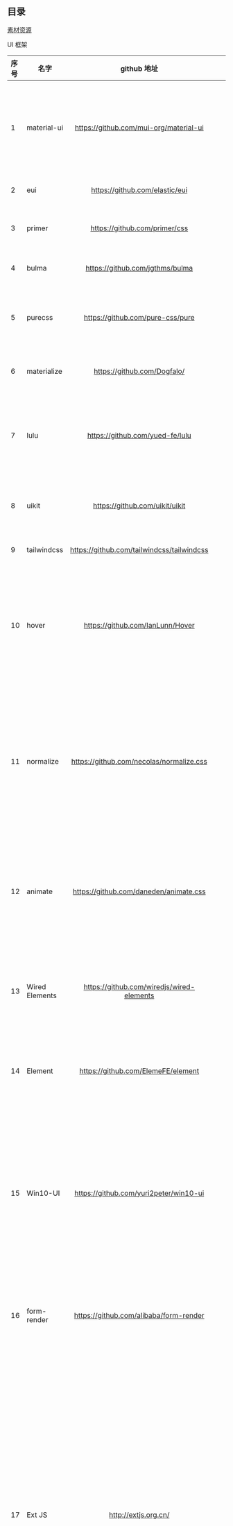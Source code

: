 ## 目录

[素材资源](https://sandunppt.com/ "ppt，图片，字体，插件，还有一些在线办公的一些工具箱等等")

UI 框架

|  序号 | 名字 | github 地址 | 在线文档 | 其他说明
|  :---- | --- | :----: |   ----:  | --- 
| 1 | material-ui | https://github.com/mui-org/material-ui | https://material-ui.com/zh/ | MATERIAL-UI : React 组件用于更快速、更简便的 web 开发。你也可以建立你自己的设计系统，或者从 Material Design 开始。
| 2 | eui | https://github.com/elastic/eui | https://elastic.github.io/eui/#/ | Elastic UI Framework 🙌 [实例](https://elastic.github.io/eui/#/guidelines/text-scales )
| 3 | primer | https://github.com/primer/css | https://primer.style/css | The CSS design system that powers GitHub 
| 4 | bulma | https://github.com/jgthms/bulma | https://bulma.io/documentation/ | 基于 Flexbox 的现代 CSS 框架
| 5 | purecss | https://github.com/pure-css/pure | http://www.purecss.cn/ | 美国雅虎公司出品的一组轻量级、响应式纯css模块，适用于任何Web项目
| 6 | materialize  |https://github.com/Dogfalo/|https://materializecss.com/ | Materialize, 一个基于材质设计的 CSS 框架
| 7 | lulu | https://github.com/yued-fe/lulu | https://l-ui.com/content/about/design.html | lulu整个项目就是提供一些UI组件的JS和CSS，很纯粹的JS和CSS，没有任何矫揉造作的“变身”处理。
| 8 | uikit | https://github.com/uikit/uikit | https://getuikit.com/docs/introduction | 一个轻量级和模块化的前端框架，用于开发快速和强大的 web 界面
| 9 | tailwindcss | https://github.com/tailwindcss/tailwindcss | https://tailwindcss.com/ | 用于快速 UI 开发的实用优先的 CSS 框架
| 10 | hover | https://github.com/IanLunn/Hover  | http://ianlunn.github.io/Hover/ | CSS3动力悬停效果的集合，适用于链接，按钮，徽标，SVG，特色图像等。轻松应用于您自己的元素，修改或仅用于灵感。提供CSS，Sass和LESS
| 11 | normalize | https://github.com/necolas/normalize.css | http://nicolasgallagher.com/about-normalize-css/ | Normalize.css是一种CSS reset的替代方案。它在默认的HTML元素样式上提供了跨浏览器的高度一致性。相比于传统的CSS reset，Normalize.css是一种现代的、为HTML5准备的优质替代方案
| 12 | animate | https://github.com/daneden/animate.css | https://daneden.github.io/animate.css/ | 一个CSS动画的跨浏览器库。因为易于使用易于使用 A cross-browser library of CSS animations. As easy to use as an easy thing
| 13 | Wired Elements | https://github.com/wiredjs/wired-elements | https://wiredjs.com/ | Wired Elements 是一系列具有 ### *手绘* ### 外观的基本 UI 元素，这些 UI 元素可以用于线框、模型等手绘风格页面。 
| 14 | Element | https://github.com/ElemeFE/element | http://element-ui.cn/#/zh-CN |  Element，一套为开发者、设计师和产品经理准备的基于 Vue 2.0 的桌面端组件库 
| 15 | Win10-UI  | https://github.com/yuri2peter/win10-ui | http://win10ui.yuri2.cn/src/doc.html | Win10-UI是一款win10风格的后台UI框架。它使用了丰富的win10桌面元素，包括桌面图标、窗口化子页面管理、开始菜单、动态小磁贴等组件，兼容主流现代浏览器及移动端的屏幕尺寸，适合快速开发后台管理系统的前端界面。
| 16 | form-render | https://github.com/alibaba/form-render | https://alibaba.github.io/form-render/#/ | 跨组件体系的表单渲染引擎 - 通过 JSON Schema 快速生成自定义表单配置界面
| 17 | Ext JS | http://extjs.org.cn/ | https://docs.sencha.com/ | Ext JS是一个流行的JavaScript框架，它为使用跨浏览器功能构建Web应用程序提供了丰富的UI。 Ext JS基本上用于创建桌面应用程序它支持所有现代浏览器，如IE6 +，FF，Chrome，safari 6+ 等。而sencha，sencha touch的另一个产品用于移动应用程序。Ext JS基于MVC / MVVM架构。 最新版本的Ext JS 6是一个单一的平台，可以用于桌面和移动应用程序，而不需要为不同的平台提供不同的代码。
| 18 | tabler | https://github.com/tabler/tabler | https://tabler.io/ | Tabler is free and open-source HTML Dashboard UI Kit built on Bootstrap 
| 19 | gentelella | https://github.com/ColorlibHQ/gentelella | https://colorlib.com/polygon/gentelella/index.html | Free Bootstrap 4 Admin Dashboard Template 
| 20 | react-bootstrap | https://github.com/react-bootstrap/react-bootstrap  | https://react-bootstrap.github.io/  |  Bootstrap components built with React
| 21 | iview | https://github.com/iview/iview | http://iview.talkingdata.com/#/ | 一套基于 Vue.js 的高质量 UI 组件库
| 22 | 待定 | 待定 | 待定 | 待定

* 语法
  * http://css.doyoe.com/
  * https://tympanus.net/codrops/css_reference/
  * https://www.css88.com/tool/css3Preview/Transform.html
  * https://qishaoxuan.github.io/css_tricks/
  * https://afeld.github.io/emoji-css/emoji.css
  * https://chokcoco.github.io/CSS-Inspiration/#/
* 定义规则
  * https://vgpena.github.io/winning-with-css-variables/
  * https://www.smashingmagazine.com/2017/04/start-using-css-custom-properties/
* 按钮
  *  https://codepen.io/alphami/pen/qeqQmp
* error页面
  * https://codepen.io/HIC/pen/bXwvjp
  * https://codepen.io/DavidJAldred/pen/WqLxme
* 导航
  * https://codepen.io/knyttneve/pen/LKrGBy
* 收集特效
  * https://cssfx.dev/
* 精选片段
  * https://github.com/30-seconds/30-seconds-of-css
* 渐变
  * https://webgradients.com/
* Flexbox
  * https://github.com/veedrin/horseshoe/tree/master/flex
* 215天气主题图标和CSS
  * https://github.com/erikflowers/weather-icons
* Web 图标指南-英文:
  * https://dev.to/adrianbdesigns/icon-workflow-for-the-web-an-in-depth-guide-26hj

[↑ 返回目录 ↑](#目录)
